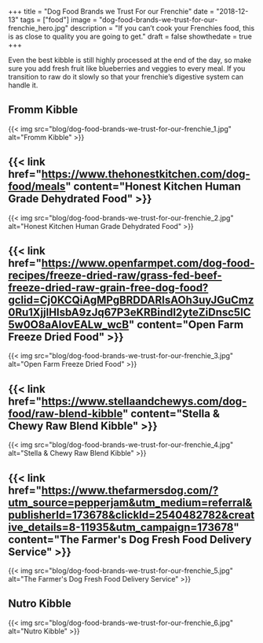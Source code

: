 +++
 title = "Dog Food Brands we Trust For our Frenchie"
 date = "2018-12-13"
 tags = ["food"]
 image = "dog-food-brands-we-trust-for-our-frenchie_hero.jpg"
 description = "If you can’t cook your Frenchies food, this is as close to quality you are going to get."
 draft = false
 showthedate = true
+++

Even the best kibble is still highly processed at the end of the day, so make sure you add fresh fruit like blueberries and veggies to every meal. If you transition to raw do it slowly so that your frenchie’s digestive system can handle it.

## Fromm Kibble
{{< img src="blog/dog-food-brands-we-trust-for-our-frenchie_1.jpg" alt="Fromm Kibble" >}}

## {{< link href="https://www.thehonestkitchen.com/dog-food/meals" content="Honest Kitchen Human Grade Dehydrated Food" >}}
{{< img src="blog/dog-food-brands-we-trust-for-our-frenchie_2.jpg" alt="Honest Kitchen Human Grade Dehydrated Food" >}}

## {{< link href="https://www.openfarmpet.com/dog-food-recipes/freeze-dried-raw/grass-fed-beef-freeze-dried-raw-grain-free-dog-food?gclid=Cj0KCQiAgMPgBRDDARIsAOh3uyJGuCmz0Ru1XjjlHIsbA9zJq67P3eKRBindI2yteZiDnsc5IC5w0O8aAlovEALw_wcB" content="Open Farm Freeze Dried Food" >}}
{{< img src="blog/dog-food-brands-we-trust-for-our-frenchie_3.jpg" alt="Open Farm Freeze Dried Food" >}}

## {{< link href="https://www.stellaandchewys.com/dog-food/raw-blend-kibble" content="Stella & Chewy Raw Blend Kibble" >}}
{{< img src="blog/dog-food-brands-we-trust-for-our-frenchie_4.jpg" alt="Stella & Chewy Raw Blend Kibble" >}}

## {{< link href="https://www.thefarmersdog.com/?utm_source=pepperjam&utm_medium=referral&publisherId=173678&clickId=2540482782&creative_details=8-11935&utm_campaign=173678" content="The Farmer's Dog Fresh Food Delivery Service" >}}
{{< img src="blog/dog-food-brands-we-trust-for-our-frenchie_5.jpg" alt="The Farmer's Dog Fresh Food Delivery Service" >}}

## Nutro Kibble
{{< img src="blog/dog-food-brands-we-trust-for-our-frenchie_6.jpg" alt="Nutro Kibble" >}}